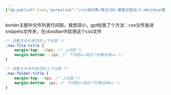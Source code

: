 ```yaml
---
{"dg-publish":true,"permalink":"/czc知识库/笔记/85-做笔记笔记/1-obsidian笔记/css代码片段 自定义obsidian snippets插件/","dgPassFrontmatter":true,"created":"2024-06-18T17:45:22.312+08:00","updated":"2024-12-08T11:23:05.270+08:00"}
---
```




border主题中文件列表行间距，我想调小，gpt给我了个方法：css文件放进snippets文件夹，在obsidian中启用这个css文件
```css
/* 调整文件列表项的上下间距 */
.nav-file-title {
    margin-top: -10px; /* 上间距 */
    margin-bottom: -1px; /* 下间距==调这个好像没用== */
}

/* 调整文件夹列表项的上下间距 */
.nav-folder-title {
    margin-top: -8px; /* 上间距 */
    margin-bottom: 1px; /* 下间距==调这个好像没用== */
}
```